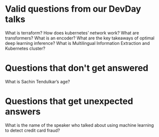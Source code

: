 # Valid questions from our DevDay talks
What is terraform?
How does kubernetes’ network work?
What are transformers?
What is an encoder?
What are the key takeaways of optimal deep learning inference?
What is Multilingual Information Extraction and Kubernetes cluster?

# Questions that don't get answered
What is Sachin Tendulkar’s age?

# Questions that get unexpected answers
What is the name of the speaker who talked about using machine learning to detect credit card fraud?
